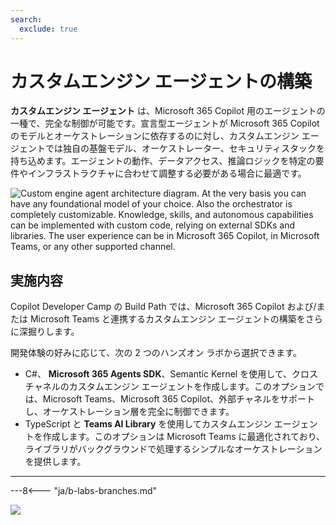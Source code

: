 ```yaml
---
search:
  exclude: true
---
```

# カスタムエンジン エージェントの構築

**カスタムエンジン エージェント** は、Microsoft 365 Copilot 用のエージェントの一種で、完全な制御が可能です。宣言型エージェントが Microsoft 365 Copilot のモデルとオーケストレーションに依存するのに対し、カスタムエンジン エージェントでは独自の基盤モデル、オーケストレーター、セキュリティスタックを持ち込めます。エージェントの動作、データアクセス、推論ロジックを特定の要件やインフラストラクチャに合わせて調整する必要がある場合に最適です。

![Custom engine agent architecture diagram. At the very basis you can have any foundational model of your choice. Also the orchestrator is completely customizable. Knowledge, skills, and autonomous capabilities can be implemented with custom code, relying on external SDKs and libraries. The user experience can be in Microsoft 365 Copilot, in Microsoft Teams, or any other supported channel.](../../assets/images/m365-custom-engine-agent.png)

## 実施内容

Copilot Developer Camp の Build Path では、Microsoft 365 Copilot および/または Microsoft Teams と連携するカスタムエンジン エージェントの構築をさらに深掘りします。

開発体験の好みに応じて、次の 2 つのハンズオン ラボから選択できます。

* C#、 **Microsoft 365 Agents SDK**、Semantic Kernel を使用して、クロスチャネルのカスタムエンジン エージェントを作成します。このオプションでは、Microsoft Teams、Microsoft 365 Copilot、外部チャネルをサポートし、オーケストレーション層を完全に制御できます。
* TypeScript と **Teams AI Library** を使用してカスタムエンジン エージェントを作成します。このオプションは Microsoft Teams に最適化されており、ライブラリがバックグラウンドで処理するシンプルなオーケストレーションを提供します。

---

---8<--- "ja/b-labs-branches.md"

<img src="https://m365-visitor-stats.azurewebsites.net/copilot-camp/custom-engine/index--ja" />